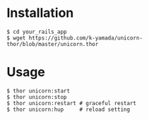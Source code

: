# Installation

~~~
$ cd your_rails_app
$ wget https://github.com/k-yamada/unicorn-thor/blob/master/unicorn.thor
~~~

# Usage

~~~
$ thor unicorn:start
$ thor unicorn:stop
$ thor unicorn:restart # graceful restart
$ thor unicorn:hup     # reload setting
~~~

